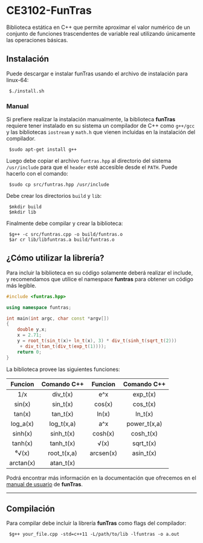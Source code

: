 # CE3102-FunTras

Biblioteca estática en C++ que permite aproximar el valor numérico de un conjunto de funciones trascendentes de variable real utilizando únicamente las operaciones básicas.

## Instalación

Puede descargar e instalar funTras usando el archivo de instalación para linux-64:

```shell
 $./install.sh
```

### Manual

Si prefiere realizar la instalación manualmente, la biblioteca **funTras** requiere tener instalado en su sistema un compilador de C++ como ```g++/gcc``` y las bibliotecas `iostream` y `math.h` que vienen incluidas en la instalación del compilador.

```shell
 $sudo apt-get install g++
```

Luego debe copiar el archivo `funtras.hpp` al directorio del sistema `/usr/include` para que el `header` esté accesible desde el `PATH`. Puede hacerlo con el comando:

```shell
 $sudo cp src/funtras.hpp /usr/include
```

Debe crear los directorios `build` y `lib`:

```shell
 $mkdir build
 $mkdir lib
```

Finalmente debe compilar y crear la biblioteca:

```shell
 $g++ -c src/funtras.cpp -o build/funtras.o
 $ar cr lib/libfuntras.a build/funtras.o
```

## ¿Cómo utilizar la librería?

Para incluir la biblioteca en su código solamente deberá realizar el include, y recomendamos que utilice el namespace **funtras** para obtener un código más legible.

```c++
#include <funtras.hpp>

using namespace funtras;

int main(int argc, char const *argv[])
{
    double y,x;
    x = 2.71;
    y = root_t(sin_t(x)+ ln_t(x), 3) * div_t(sinh_t(sqrt_t(2)))
     + div_t(tan_t(div_t(exp_t(1))));
    return 0;
}
```

La biblioteca provee las siguientes funciones:

|  Funcion  | Comando C++ |  Funcion  |  Comando C++ |
|:---------:|:-----------:|:---------:|:------------:|
|    1/x    |   div_t(x)  |    e^x    |   exp_t(x)   |
|   sin(x)  |   sin_t(x)  |   cos(x)  |   cos_t(x)   |
|   tan(x)  |   tan_t(x)  |   ln(x)   |    ln_t(x)   |
|  log_a(x) |  log_t(x,a) |    a^x    | power_t(x,a) |
|  sinh(x)  |  sinh_t(x)  |  cosh(x)  |   cosh_t(x)  |
|  tanh(x)  |  tanh_t(x)  |    √(x)   |   sqrt_t(x)  |
|   ⁶√(x)   | root_t(x,a) | arcsen(x) |   asin_t(x)  |
| arctan(x) |  atan_t(x)  |           |              |

Podrá encontrar más información en la documentación que ofrecemos en el [manual de usuario](google.com) de **funTras**.

---
## Compilación

Para compilar debe incluir la librería **funTras** como flags del compilador:

```shell
 $g++ your_file.cpp -std=c++11 -L/path/to/lib -lfuntras -o a.out
```
